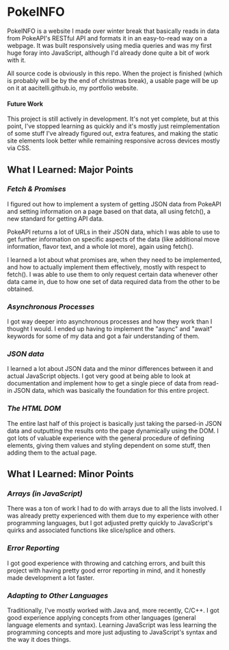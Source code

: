 # PokeINFO

PokeINFO is a website I made over winter break that basically reads in data from PokeAPI's RESTful API and formats it in an easy-to-read way on a webpage. It was built responsively using media queries and was my first huge foray into JavaScript, although I'd already done quite a bit of work with it. 

All source code is obviously in this repo. When the project is finished (which is probably will be by the end of christmas break), a usable page will be up on it at aacitelli.github.io, my portfolio website. 


#### Future Work
This project is still actively in development. It's not yet complete, but at this point, I've stopped learning as quickly and it's mostly just reimplementation of some stuff I've already figured out, extra features, and making the static site elements look better while remaining responsive across devices mostly via CSS. 

## **What I Learned: Major Points**

### ***Fetch & Promises*** 

I figured out how to implement a system of getting JSON data from PokeAPI and setting information on a page based on that data, all using fetch(), a new standard for getting API data. 

PokeAPI returns a lot of URLs in their JSON data, which I was able to use to get further information on specific aspects of the data (like additional move information, flavor text, and a whole lot more), again using fetch(). 

I learned a lot about what promises are, when they need to be implemented, and how to actually implement them effectively, mostly with respect to fetch(). I was able to use them to only request certain data whenever other data came in, due to how one set of data required data from the other to be obtained. 

### ***Asynchronous Processes***

I got way deeper into asynchronous processes and how they work than I thought I would. I ended up having to implement the "async" and "await" keywords for some of my data and got a fair understanding of them. 

### ***JSON data***

I learned a lot about JSON data and the minor differences between it and actual JavaScript objects. I got very good at being able to look at documentation and implement how to get a single piece of data from read-in JSON data, which was basically the foundation for this entire project. 

### ***The HTML DOM***

The entire last half of this project is basically just taking the parsed-in JSON data and outputting the results onto the page dynamically using the DOM. I got lots of valuable experience with the general procedure of defining elements, giving them values and styling dependent on some stuff, then adding them to the actual page.

## **What I Learned: Minor Points**

### ***Arrays (in JavaScript)***

There was a ton of work I had to do with arrays due to all the lists involved. I was already pretty experienced with them due to my experience with other programming languages, but I got adjusted pretty quickly to JavaScript's quirks and associated functions like slice/splice and others.

### ***Error Reporting***

I got good experience with throwing and catching errors, and built this project with having pretty good error reporting in mind, and it honestly made development a lot faster.

### ***Adapting to Other Languages***

Traditionally, I've mostly worked with Java and, more recently, C/C++. I got good experience applying concepts from other languages (general language elements and syntax). Learning JavaScript was less learning the programming concepts and more just adjusting to JavaScript's syntax and the way it does things. 
